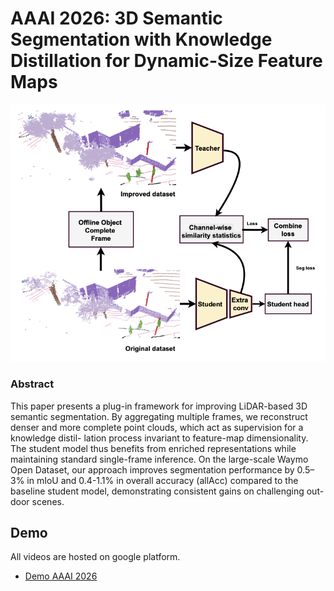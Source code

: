 # AAAI 2026: 3D Semantic Segmentation with Knowledge Distillation for Dynamic-Size Feature Maps



![Poster](./images/distill_process_drawio.png)

### Abstract

This paper presents a plug-in framework for improving LiDAR-based 3D semantic segmentation. By aggregating multiple frames, we reconstruct denser and more complete point clouds, which act as supervision for a knowledge distil- lation process invariant to feature-map dimensionality. The student model thus benefits from enriched representations while maintaining standard single-frame inference. On the large-scale Waymo Open Dataset, our approach improves segmentation performance by 0.5–3% in mIoU and 0.4-1.1% in overall accuracy (allAcc) compared to the baseline student model, demonstrating consistent gains on challenging out- door scenes.

## Demo

All videos are hosted on google platform.

- [Demo AAAI 2026](https://drive.google.com/drive/folders/1XVmy2st5FB3VIO_Rh1TlWaMjpohc2D2y?usp=sharing)


#
